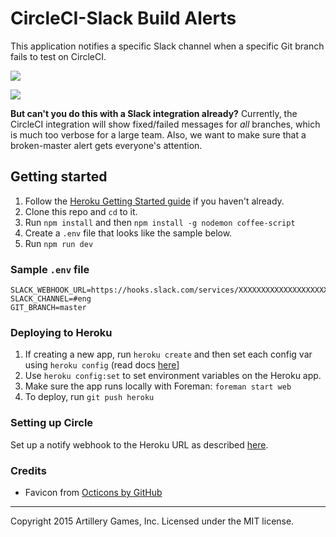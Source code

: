 # CircleCI-Slack Build Alerts

This application notifies a specific Slack channel when a specific Git branch fails to test on CircleCI.

![](http://i.imgur.com/TVVFOhS.gif)

![](http://i.imgur.com/c4YZSV5.png)

**But can't you do this with a Slack integration already?** Currently, the CircleCI integration will show fixed/failed messages for _all_ branches, which is much too verbose for a large team. Also, we want to make sure that a broken-master alert gets everyone's attention.

## Getting started

1. Follow the [Heroku Getting Started guide](https://devcenter.heroku.com/articles/quickstart) if you haven't already.
1. Clone this repo and `cd` to it.
1. Run `npm install` and then `npm install -g nodemon coffee-script`
1. Create a `.env` file that looks like the sample below.
1. Run `npm run dev`

### Sample `.env` file

    SLACK_WEBHOOK_URL=https://hooks.slack.com/services/XXXXXXXXXXXXXXXXXXXXXXXXXXXXXXXXXXXXXXX
    SLACK_CHANNEL=#eng
    GIT_BRANCH=master

### Deploying to Heroku

1. If creating a new app, run `heroku create` and then set each config var using `heroku config` (read docs [here](https://devcenter.heroku.com/articles/config-vars)]
1. Use `heroku config:set` to set environment variables on the Heroku app.
1. Make sure the app runs locally with Foreman: `foreman start web`
1. To deploy, run `git push heroku`

### Setting up Circle

Set up a notify webhook to the Heroku URL as described [here](https://circleci.com/docs/configuration#notify).

### Credits

* Favicon from [Octicons by GitHub](https://www.iconfinder.com/icons/298789/git_pull_request_icon#size=128)

--------------------------------------------------------------------
Copyright 2015 Artillery Games, Inc. Licensed under the MIT license.
